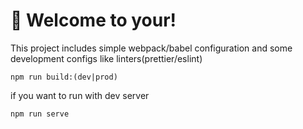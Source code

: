 # 🚀 Welcome to your!

This project includes simple webpack/babel configuration and some development configs like linters(prettier/eslint)

```
npm run build:(dev|prod)
```

if you want to run with dev server

```
npm run serve
```
